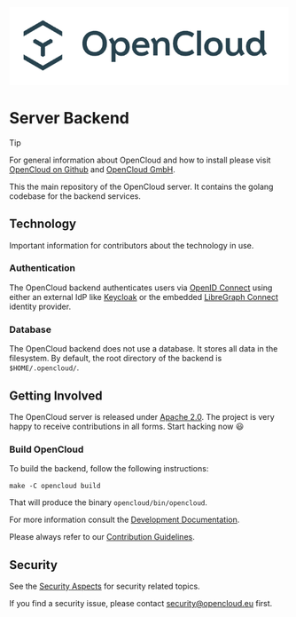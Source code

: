 ![OpenCloud logo](opencloud_logo.png)

# Server Backend


> [!TIP]
> For general information about OpenCloud and how to install please visit [OpenCloud on Github](https://github.com/opencloud-eu/) and [OpenCloud GmbH](https://opencloud.eu).

This the main repository of the OpenCloud server. It contains the golang codebase for the backend services.

## Technology

Important information for contributors about the technology in use. 

### Authentication

The OpenCloud backend authenticates users via [OpenID Connect](https://openid.net/connect/) using either an external IdP like [Keycloak](https://www.keycloak.org/) or the embedded [LibreGraph Connect](https://github.com/libregraph/lico) identity provider.

### Database

The OpenCloud backend does not use a database. It stores all data in the filesystem. By default, the root directory of the backend is `$HOME/.opencloud/`.

## Getting Involved

The OpenCloud server is released under [Apache 2.0](LICENSE). The project is very happy to receive contributions in all forms. Start hacking now 😃

### Build OpenCloud

To build the backend, follow the following instructions:

``` console
make -C opencloud build
```
That will produce the binary `opencloud/bin/opencloud`.

For more information consult the [Development Documentation](https://docs.opencloud.eu/opencloud/).

Please always refer to our [Contribution Guidelines](https://github.com/opencloud-eu/opencloud/blob/master/CONTRIBUTING.md).

## Security

See the [Security Aspects](https://docs.opencloud.eu/security/) for security related topics.

If you find a security issue, please contact [security@opencloud.eu](mailto:security@opencloud.eu) first.
